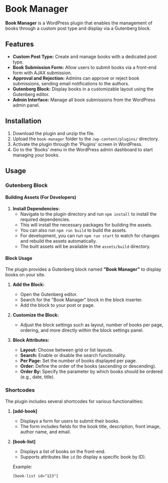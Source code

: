 # Book Manager

**Book Manager** is a WordPress plugin that enables the management of books through a custom post type and display via a Gutenberg block.

## Features

- **Custom Post Type:** Create and manage books with a dedicated post type.
- **Book Submission Form:** Allow users to submit books via a front-end form with AJAX submission.
- **Approval and Rejection:** Admins can approve or reject book submissions, sending email notifications to the authors.
- **Gutenberg Block:** Display books in a customizable layout using the Gutenberg editor.
- **Admin Interface:** Manage all book submissions from the WordPress admin panel.

## Installation

1. Download the plugin and unzip the file.
2. Upload the `book-manager` folder to the `/wp-content/plugins/` directory.
3. Activate the plugin through the 'Plugins' screen in WordPress.
4. Go to the 'Books' menu in the WordPress admin dashboard to start managing your books.

## Usage

### Gutenberg Block

#### Building Assets (For Developers)

1. **Install Dependencies:**
    - Navigate to the plugin directory and run `npm install` to install the required dependencies.
    - This will install the necessary packages for building the assets.
    - You can also run `npm run build` to build the assets.
    - For development, you can run `npm run start` to watch for changes and rebuild the assets automatically.
    - The built assets will be available in the `assets/build` directory.
   
#### Block Usage

The plugin provides a Gutenberg block named **"Book Manager"** to display books on your site.

1. **Add the Block:**
    - Open the Gutenberg editor.
    - Search for the "Book Manager" block in the block inserter.
    - Add the block to your post or page.

2. **Customize the Block:**
    - Adjust the block settings such as layout, number of books per page, ordering, and more directly within the block settings panel.

3. **Block Attributes:**
    - **Layout:** Choose between grid or list layouts.
    - **Search:** Enable or disable the search functionality.
    - **Per Page:** Set the number of books displayed per page.
    - **Order:** Define the order of the books (ascending or descending).
    - **Order By:** Specify the parameter by which books should be ordered (e.g., date, title).

### Shortcodes

The plugin includes several shortcodes for various functionalities:

1. **[add-book]**
    - Displays a form for users to submit their books.
    - The form includes fields for the book title, description, front image, author name, and email.

2. **[book-list]**
    - Displays a list of books on the front-end.
    - Supports attributes like `id` (to display a specific book by ID).

   Example:
   ```html
   [book-list id="123"]

